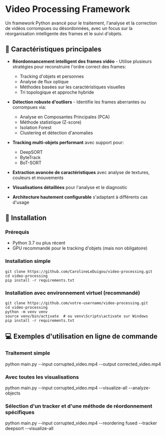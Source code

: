 # Video Processing Framework

Un framework Python avancé pour le traitement, l'analyse et la correction de vidéos corrompues ou désordonnées, avec un focus sur la réorganisation intelligente des frames et le suivi d'objets.


## 🌟 Caractéristiques principales

- **Réordonnancement intelligent des frames vidéo** - Utilise plusieurs stratégies pour reconstruire l'ordre correct des frames:
  - Tracking d'objets et personnes
  - Analyse de flux optique 
  - Méthodes basées sur les caractéristiques visuelles
  - Tri topologique et approche hybride

- **Détection robuste d'outliers** - Identifie les frames aberrantes ou corrompues via:
  - Analyse en Composantes Principales (PCA)
  - Méthode statistique (Z-score)
  - Isolation Forest
  - Clustering et détection d'anomalies

- **Tracking multi-objets performant** avec support pour:
  - DeepSORT
  - ByteTrack
  - BoT-SORT

- **Extraction avancée de caractéristiques** avec analyse de textures, couleurs et mouvements

- **Visualisations détaillées** pour l'analyse et le diagnostic

- **Architecture hautement configurable** s'adaptant à différents cas d'usage
  

## 🔧 Installation

### Prérequis
- Python 3.7 ou plus récent
- GPU recommandé pour le tracking d'objets (mais non obligatoire)

### Installation simple
```
git clone https://github.com/CarolineLeDuigou/video-processing.git
cd video-processing
pip install -r requirements.txt
```

### Installation avec environnement virtuel (recommandé)
```
git clone https://github.com/votre-username/video-processing.git
cd video-processing
python -m venv venv
source venv/bin/activate  # ou venv\Scripts\activate sur Windows
pip install -r requirements.txt
```

## 💻 Exemples d'utilisation en ligne de commande

### Traitement simple
python main.py --input corrupted_video.mp4 --output corrected_video.mp4

### Avec toutes les visualisations
python main.py --input corrupted_video.mp4 --visualize-all --analyze-objects

### Sélection d'un tracker et d'une méthode de réordonnement spécifiques
python main.py --input corrupted_video.mp4 --reordering fused --tracker deepsort --visualize-all 

